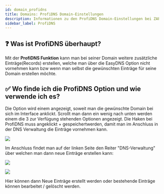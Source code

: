 ```yaml
---
id: domain_profidns
title: Domains: ProfiDNS Domain-Einstellungen
description: Informationen zu den ProfiDNS Domain-Einstellungen bei ZAP-Hosting - ZAP-Hosting.com Dokumentationen
sidebar_label: ProfiDNS
---
```


## ❓ Was ist ProfiDNS überhaupt?

Mit der **ProfiDNS Funktion** kann man bei seiner Domain weitere zusätzliche Einträge(Records) erstellen, welche man über die EasyDNS Option nicht vornehmen kann bzw wenn man selbst die gewünschten Einträge für seine Domain erstellen möchte.

## ✅ Wo finde ich die ProfiDNS Option und wie verwende ich es?

Die Option wird einem angezeigt, soweit man die gewünschte Domain bei sich im Interface anklickt.
Scrollt man dann ein wenig nach unten werden einem die 3 zur Verfügung stehenden Optionen angezeigt.
Die Haken bei ProfiDNS muss angeklickt + gespeichertwerden, damit man im Anschluss in der DNS Verwaltung die Einträge vornehmen kann.

![](https://screensaver01.zap-hosting.com/index.php/s/qn6T3FwFeoEgaiN/preview)

Im Anschluss findet man auf der linken Seite den Reiter "DNS-Verwaltung" über welchen man dann neue Einträge erstellen kann: 

![](https://screensaver01.zap-hosting.com/index.php/s/62GLGZBmxNZmq6m/preview)

![](https://screensaver01.zap-hosting.com/index.php/s/jb7Sj9XRNEFFXES/preview)

Hier können dann Neue Einträge erstellt werden oder bestehende Einträge können bearbeitet / gelöscht werden.
